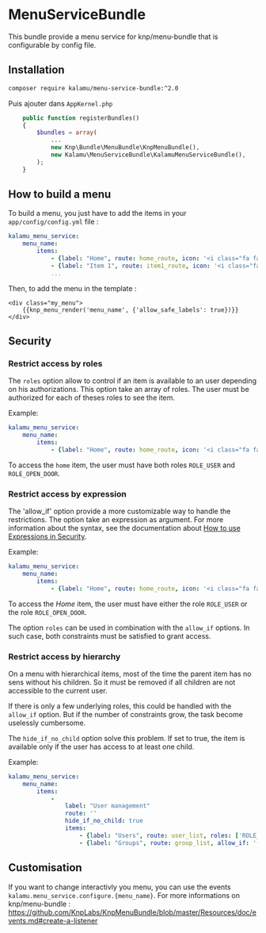 # MenuServiceBundle

This bundle provide a menu service for knp/menu-bundle that is configurable by config file.

## Installation

``` sh
composer require kalamu/menu-service-bundle:^2.0
```

Puis ajouter dans `AppKernel.php`

``` php
    public function registerBundles()
    {
        $bundles = array(
            ...
            new Knp\Bundle\MenuBundle\KnpMenuBundle(),
            new Kalamu\MenuServiceBundle\KalamuMenuServiceBundle(),
        );
    }
```

## How to build a menu

To build a menu, you just have to add the items in your `app/config/config.yml` file :

``` yaml
kalamu_menu_service:
    menu_name:
        items:
            - {label: "Home", route: home_route, icon: '<i class="fa fa-home"></i>' }
            - {label: "Item 1", route: item1_route, icon: '<i class="fa fa-gear"></i>' }
            ...
```

Then, to add the menu in the template :

``` twig
<div class="my_menu">
    {{knp_menu_render('menu_name', {'allow_safe_labels': true})}}
</div>
```

## Security

### Restrict access by roles

The `roles` option allow to control if an item is available to an user depending
on his authorizations. This option take an array of roles. The user must be
authorized for each of theses roles to see the item.

Example:

``` yaml
kalamu_menu_service:
    menu_name:
        items:
            - {label: "Home", route: home_route, icon: '<i class="fa fa-home"></i>', roles: ['ROLE_USER', 'ROLE_OPEN_DOOR'] }
```

To access the `home` item, the user must have both roles `ROLE_USER` and
`ROLE_OPEN_DOOR`.

### Restrict access by expression

The 'allow_if' option provide a more customizable way to handle the restrictions.
The option take an expression as argument. For more information about the syntax,
see the documentation about [How to use Expressions in Security](http://symfony.com/doc/current/expressions.html#security-complex-access-controls-with-expressions).

Example:

``` yaml
kalamu_menu_service:
    menu_name:
        items:
            - {label: "Home", route: home_route, icon: '<i class="fa fa-home"></i>', allow_if: "has_role('ROLE_USER') or has_role('ROLE_OPEN_DOOR')" }
```

To access the *Home* item, the user must have either the role `ROLE_USER` or
the role `ROLE_OPEN_DOOR`.

The option `roles` can be used in combination with the `allow_if` options.
In such case, both constraints must be satisfied  to grant access.

### Restrict access by hierarchy

On a menu with hierarchical items, most of the time the parent item has no sens
without his children. So it must be removed if all children are not accessible
to the current user.

If there is only a few underlying roles, this could be handled with the `allow_if`
option. But if the number of constraints grow, the task become uselessly
cumbersome.

The `hide_if_no_child` option solve this problem. If set to true, the item is
available only if the user has access to at least one child.

Example:

``` yaml
kalamu_menu_service:
    menu_name:
        items:
            -
                label: "User management"
                route: ''
                hide_if_no_child: true
                items:
                    - {label: "Users", route: user_list, roles: ['ROLE_MANAGE_USER'] }
                    - {label: "Groups", route: group_list, allow_if: '(user and user.isSuperAdmin())) or user.isGoodManager()' }
```


## Customisation

If you want to change interactivly you menu, you can use the events `kalamu.menu_service.configure.{menu_name}`.
For more informations on knp/menu-bundle : https://github.com/KnpLabs/KnpMenuBundle/blob/master/Resources/doc/events.md#create-a-listener
